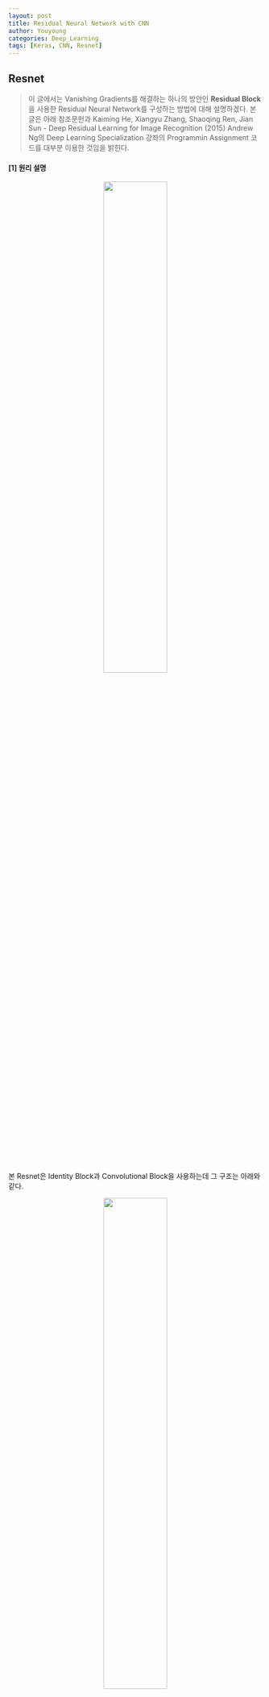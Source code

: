 ```yaml
---
layout: post
title: Residual Neural Network with CNN
author: Youyoung
categories: Deep_Learning
tags: [Keras, CNN, Resnet]
---
```


## Resnet
> 이 글에서는 Vanishing Gradients를 해결하는 하나의 방안인 **Residual Block**을 사용한
Residual Neural Network를 구성하는 방법에 대해 설명하겠다.
본 글은 아래 참조문헌과
Kaiming He, Xiangyu Zhang, Shaoqing Ren, Jian Sun - Deep Residual Learning for Image Recognition (2015)
Andrew Ng의 Deep Learning Specialization 강좌의 Programmin Assignment 코드를 대부분 이용한 것임을 밝힌다.

#### [1] 원리 설명
<center><img src="/public/img/Deep_Learning/2018-07-01-Residual Neural Network/Res01.jpg" width="50%"></center>

본 Resnet은 Identity Block과 Convolutional Block을 사용하는데 그 구조는 아래와 같다.
<center><img src="/public/img/Deep_Learning/2018-07-01-Residual Neural Network/Res02.JPG" width="50%"></center>

<center><img src="/public/img/Deep_Learning/2018-07-01-Residual Neural Network/Res03.JPG" width="50%"></center>

<center><img src="/public/img/Deep_Learning/2018-07-01-Residual Neural Network/Res04.JPG" width="50%"></center>

<center><img src="/public/img/Deep_Learning/2018-07-01-Residual Neural Network/Res05.JPG" width="50%"></center>

<center><img src="/public/img/Deep_Learning/2018-07-01-Residual Neural Network/Res06.JPG" width="50%"></center>

<center><img src="/public/img/Deep_Learning/2018-07-01-Residual Neural Network/Res07.JPG" width="50%"></center>


#### [2] 데이터셋 로딩
사용하는 패키지, 모듈은 다음과 같다.
```python
# Setting
from keras.layers import Input, Add, Dense, Activation, ZeroPadding2D, BatchNormalization
from keras.layers import Flatten, Conv2D, AveragePooling2D, MaxPooling2D
from keras.models import Model
from keras.initializers import glorot_uniform
import h5py; import numpy as np; import matplotlib.pyplot as plt
import scipy.misc

from keras.preprocessing import image
from keras.applications.imagenet_utils import preprocess_input

from keras.utils import plot_model
from matplotlib.pyplot import imshow
import keras.backend as K
K.set_image_data_format('channels_last')
K.set_learning_phase(1)
```


본 글에서 사용하는 데이터셋은 .h5 파일 형식으로 되어있는데 이 hdf파일은 다음과 같이 로드하면 된다.
위에서처럼 h5py 패키지를 설치 후 import 해주어야 한다.
```python
file = h5py.File('path1/file.h5', 'r+')
test = h5py.File('path2/file.h5', 'r+')
print([n for n in file.keys()])
X_train_orig = list(file['train_set_x'])X_test_orig = list(test['test_set_x'])
Y_train_orig = list(file['train_set_y']); Y_test_orig = list(test['test_set_y'])

Y_train = np.eye(6)[np.array(Y_train_orig).astype(int)]
Y_test = np.eye(6)[np.array(Y_test_orig).astype(int)]

print("X_train shape: ", X_train_orig[0].shape)
print("X_test shape: ", X_test_orig[0].shape)
print("Y_train shape: ", Y_train[0].shape)
print("Y_train shape: ", Y_test[0].shape)
```

---
#### [3] 코드

```python
# Normalize image vectors
X_train = np.array(X_train_orig)/255
X_test = np.array(X_test_orig)/255
```

```python
# Identity Block
def identity_block(X, f, filters, stage, block):
    """
    X -- input tensor of shape (m, n_H_prev, n_W_prev, n_C_prev)
    f -- integer, specifying the shape of the middle CONV's window for the main path: filter shape
    filters -- python list of integers, the number of filters in the CONV layers
    stage -- integer, name the layers, depending on their position in the network
    block -- string/character, name the layers, depending on their position in the network

    Returns: X -- output of the identity block, tensor of shape (n_H, n_W, n_C)
    """
    # defining name basis
    conv_name_base = 'res' + str(stage) + block + '_branch'
    bn_name_base = 'bn' + str(stage) + block + '_branch'

    # Retrieve Filters
    F1, F2, F3 = filters

    # Save the input value.
    X_shortcut = X

    # glorot_uniform = Xavier uniform, BatchNormalization axis=3 means normalizing channels

    # First component of main path
    X = Conv2D(filters=F1, kernel_size=(1, 1), strides=(1, 1), padding='valid', name=conv_name_base + '2a',
               kernel_initializer=glorot_uniform(seed=0))(X)
    X = BatchNormalization(axis=3, name=bn_name_base + '2a')(X)
    X = Activation('relu')(X)

    # Second component
    X = Conv2D(filters=F2, kernel_size=(f, f), strides=(1, 1), padding='same', name=conv_name_base + '2b',
               kernel_initializer=glorot_uniform(seed=0))(X)
    X = BatchNormalization(axis=3, name=bn_name_base + '2b')(X)
    X = Activation('relu')(X)

    # Third component
    X = Conv2D(filters=F3, kernel_size=(1, 1), strides=(1, 1), padding='valid', name=conv_name_base + '2c',
               kernel_initializer=glorot_uniform(seed=0))(X)
    X = BatchNormalization(axis=3, name=bn_name_base + '2c')(X)

    # Final step: Add shortcut value to main path, and pass it through a RELU
    X = Add()([X, X_shortcut])
    X = Activation('relu')(X)
    return X


def convolutional_block(X, f, filters, stage, block, s=2):
    """
    X -- input tensor of shape (m, n_H_prev, n_W_prev, n_C_prev)
    f -- integer, specifying the shape of the middle CONV's window for the main path
    filters -- python list of integers, defining the number of filters in the CONV layers of the main path
    stage -- integer, used to name the layers, depending on their position in the network
    block -- string/character, used to name the layers, depending on their position in the network
    s -- Integer, specifying the stride to be used

    Returns: X -- output of the convolutional block, tensor of shape (n_H, n_W, n_C)
    """
    # Setting
    conv_name_base = 'res' + str(stage) + block + '_branch'
    bn_name_base = 'bn' + str(stage) + block + '_branch'
    F1, F2, F3 = filters
    X_shortcut = X

    ##### MAIN PATH #####
    # First component of main path
    X = Conv2D(filters=F1, kernel_size=(1, 1), strides=(s, s), name=conv_name_base + '2a',
               kernel_initializer=glorot_uniform(seed=0))(X)
    X = BatchNormalization(axis=3, name=bn_name_base + '2a')(X)
    X = Activation('relu')(X)

    # Second component of main path
    X = Conv2D(filters=F2, kernel_size=(f, f), strides=(1, 1), name=conv_name_base + '2b',
               padding='same', kernel_initializer=glorot_uniform(seed=0))(X)
    X = BatchNormalization(axis=3, name=bn_name_base + '2b')(X)
    X = Activation('relu')(X)

    # Third component of main path
    X = Conv2D(filters=F3, kernel_size=(1, 1), strides=(1, 1), name=conv_name_base + '2c',
               kernel_initializer=glorot_uniform(seed=0))(X)
    X = BatchNormalization(axis=3, name=bn_name_base + '2c')(X)

    ##### SHORTCUT PATH ####
    X_shortcut = Conv2D(filters=F3, kernel_size=(1, 1), strides=(s, s), name=conv_name_base + '1',
                        kernel_initializer=glorot_uniform(seed=0))(X_shortcut)
    X_shortcut = BatchNormalization(axis=3, name=bn_name_base + '1')(X_shortcut)

    # Final step: Add shortcut value to main path, and pass it through a RELU
    X = Add()([X, X_shortcut])
    X = Activation('relu')(X)
    return X


def ResNet50(input_shape=(64, 64, 3), classes=6):
    """
    CONV2D -> BATCHNORM -> RELU -> MAXPOOL
    -> (CONVBLOCK, IDBLOCK*2) -> (CONVBLOCK, IDBLOCK*3) -> (CONVBLOCK, IDBLOCK*5)
    -> (CONVBLOCK, IDBLOCK*2) -> AVGPOOL -> TOPLAYER

    Arguments:
    input_shape -- shape of the images of the dataset
    classes -- integer, 라벨 수

    Returns: model -- a Model() instance in Keras
    """

    # Define the input as a tensor with shape input_shape
    X_input = Input(input_shape)
    # Zero-Padding
    X = ZeroPadding2D((3, 3))(X_input)

    # Stage 1
    X = Conv2D(filters=64, kernel_size=(7, 7), strides=(2, 2), name='conv1',
               kernel_initializer=glorot_uniform(seed=0))(X)
    X = BatchNormalization(axis=3, name='bn_conv1')(X)
    X = Activation('relu')(X)
    X = MaxPooling2D((3, 3), strides=(2, 2))(X)

    # Stage 2
    X = convolutional_block(X, f=3, filters=[64, 64, 256], stage=2, block='a', s=1)
    X = identity_block(X, f=3, filters=[64, 64, 256], stage=2, block='b')
    X = identity_block(X, f=3, filters=[64, 64, 256], stage=2, block='c')

    # Stage 3
    X = convolutional_block(X, f=3, filters=[128, 128, 512], stage=3, block='a', s=2)
    X = identity_block(X, f=3, filters=[128, 128, 512], stage=3, block='b')
    X = identity_block(X, f=3, filters=[128, 128, 512], stage=3, block='c')
    X = identity_block(X, f=3, filters=[128, 128, 512], stage=3, block='d')

    # Stage 4
    X = convolutional_block(X, f=3, filters=[256, 256, 1024], stage=4, block='a', s=2)
    X = identity_block(X, f=3, filters=[256, 256, 1024], stage=4, block='b')
    X = identity_block(X, f=3, filters=[256, 256, 1024], stage=4, block='c')
    X = identity_block(X, f=3, filters=[256, 256, 1024], stage=4, block='d')
    X = identity_block(X, f=3, filters=[256, 256, 1024], stage=4, block='e')
    X = identity_block(X, f=3, filters=[256, 256, 1024], stage=4, block='f')

    # Stage 5
    X = convolutional_block(X, f=3, filters=[512, 512, 2048], stage=5, block='a', s=2)
    X = identity_block(X, f=3, filters=[512, 512, 2048], stage=5, block='b')
    X = identity_block(X, f=3, filters=[512, 512, 2048], stage=5, block='c')

    # AVGPOOL: don't use padding in pooling layer
    X = AveragePooling2D(pool_size=(2, 2), strides=None, padding='valid', name='avg_pool')(X)

    # output layer
    X = Flatten()(X)
    X = Dense(classes, activation='softmax',
              name='fc' + str(classes), kernel_initializer=glorot_uniform(seed=0))(X)

    # Create model
    model = Model(inputs=X_input, outputs=X, name='ResNet50')
    return model
```

```python
# 학습
model = ResNet50(input_shape=(64, 64, 3), classes=6)
model.compile(optimizer='adam', loss='categorical_crossentropy', metrics=['accuracy'])
model.fit(X_train, Y_train, epochs=20, batch_size=32)

# Test the result
preds = model.evaluate(X_test, Y_test)
print ("Loss = " + str(preds[0]))
print ("Test Accuracy = " + str(preds[1]))
```

현재 이 모델의 경우 *epochs=20* 정도로 하면 90%를 넘는 정확도를 보이는 것으로 확인되었다.

다른 이미지로 확인을 해보고 싶다면 아래 함수를 이용하면 된다.
```python
# 다른 이미지로 테스트
def img_test(filename='i01.jpg'):
    img_path = 'C:/Users/YY/Documents/Winter Data/NN/Resnet_color_hand_sign/real test/' + str(filename)
    img = image.load_img(img_path, target_size=(64, 64))
    x = image.img_to_array(img)
    x = np.expand_dims(x, axis=0)
    x = preprocess_input(x)
    x = x/255
    my_image = scipy.misc.imread(img_path)  # Use imageio.imread
    result = np.argmax(model.predict(x))
    return result, my_image

result, my_image = img_test('i05.jpg')
print(result)

imshow(my_image)
plt.show()
```

---
## [4] 모델 시각화
모델을 시각화 하고 싶다면 아래와 같은 코드를 이용하면 된다.
현재 py파일이 있는 디렉토리에 png 파일이 저장될 것이다.

```python
# 모델 시각화
model.summary()
plot_model(model, to_file='resnet.png', show_shapes=True, show_layer_names=True)
```

다음은 본 모델 구조의 최하단부를 나타낸다.

<center><img src="/public/img/Deep_Learning/2018-07-01-Residual Neural Network/Res08.JPG" width="50%"></center>


